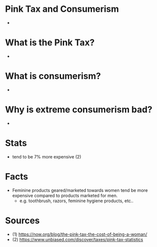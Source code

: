 # Pink Tax and Consumerism
-
# What is the Pink Tax?
- 
# What is consumerism?
-
# Why is extreme consumerism bad?
- 
# Stats

- tend to be 7% more expensive (2)

# Facts

- Feminine products geared/marketed towards women tend be more expensive compared to products marketed for men.
    - e.g. toothbrush, razors, feminine hygiene products, etc.. 

# Sources
- (1) https://now.org/blog/the-pink-tax-the-cost-of-being-a-woman/
- (2) https://www.unbiased.com/discover/taxes/pink-tax-statistics